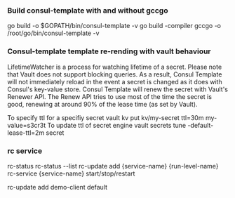 
### Build consul-template with and without gccgo
go build -o $GOPATH/bin/consul-template -v
go build -compiler gccgo -o /root/go/bin/consul-template -v

### Consul-template template re-rending with vault behaviour
LifetimeWatcher is a process for watching lifetime of a secret.
Please note that Vault does not support blocking queries. As a result, Consul Template will not immediately reload in the event a secret is changed as it does with Consul's key-value store. Consul Template will renew the secret with Vault's Renewer API. The Renew API tries to use most of the time the secret is good, renewing at around 90% of the lease time (as set by Vault).

To specify ttl for a specifiy secret 
vault kv put kv/my-secret ttl=30m my-value=s3cr3t
To update ttl of secret engine
vault secrets tune -default-lease-ttl=2m secret

### rc service
rc-status
rc-status --list
rc-update add {service-name} {run-level-name}
rc-service {service-name} start/stop/restart

rc-update add demo-client default
